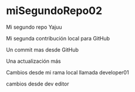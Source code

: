 # miSegundoRepo02

Mi segundo repo Yajuu

Mi segunda contribución local para GitHub

Un commit mas desde GitHub

Una actualización más

Cambios desde mi rama local llamada developer01

cambios desde dev editor
